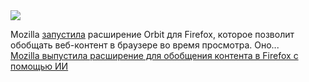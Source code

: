 <!--2025-01-05 08:07:17-->
<div class="yb">
  <div class="rss smaller1 habr"><img src="https://habrastorage.org/getpro/habr/upload_files/a46/87a/6d0/a4687a6d00ff49bfe9b9d36ee6444aff.JPG" /><p>Mozilla <a href="https://www.techspot.com/news/106192-orbit-mozilla-wild-attempt-turn-ai-privacy-focused.html" rel="noopener noreferrer nofollow">запустила</a> расширение Orbit для Firefox, которое позволит обобщать веб-контент в браузере во время просмотра. Оно... <br><a class="light" href="https://habr.com/ru/news/871688/?utm_source=habrahabr&utm_medium=rss&utm_campaign=871688">Mozilla выпустила расширение для обобщения контента в Firefox с помощью ИИ</a></div>
</div>
